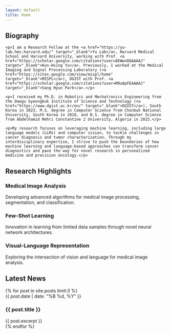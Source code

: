 ```yaml
---
layout: default
title: Home
---
```


<div class="section intro reveal">
    <h2 class="gradient-text">Biography</h2>

    <p>I am a Research Fellow at the <a href="https://yu-lab.hms.harvard.edu/" target="_blank">Yu Lab</a>, Harvard Medical School and Harvard University, working with Prof. <a href="https://scholar.google.com/citations?user=8EWwnDQAAAAJ" target="_blank">Kun-Hsing Yu</a>. Previously, I worked at the Medical Imaging and Signal Processing Laboratory (<a href="https://sites.google.com/view/mispl/home" target="_blank">MISPL</a>), DGIST with Prof. <a href="https://scholar.google.com/citations?user=M9u8pFEAAAAJ" target="_blank">Sang Hyun Park</a>.</p>

    <p>I received my Ph.D. in Robotics and Mechatronics Engineering from the Daegu Gyeongbuk Institute of Science and Technology (<a href="https://www.dgist.ac.kr/en/" target="_blank">DGIST</a>), South Korea in 2023, M.S. degree in Computer Science from Chonbuk National University, South Korea in 2018, and B.S. degree in Computer Science from Abdelhamid Mehri Constantine 2 University, Algeria in 2015.</p>

    <p>My research focuses on leveraging machine learning, including large language models (LLMs) and computer vision, to tackle challenges in cancer diagnosis and tumor characterization. Through my interdisciplinary expertise, I strive to push the boundaries of how machine learning and language-based approaches can transform cancer diagnostics and pave the way for novel research in personalized medicine and precision oncology.</p>
</div>

<div class="section highlights">
    <h2 class="gradient-text">Research Highlights</h2>
    <div class="highlight-grid">
        <div class="highlight-card">
            <h3>Medical Image Analysis</h3>
            <p>Developing advanced algorithms for medical image processing, segmentation, and classification.</p>
        </div>
        <div class="highlight-card">
            <h3>Few-Shot Learning</h3>
            <p>Innovation in learning from limited data samples through novel neural network architectures.</p>
        </div>
        <div class="highlight-card">
            <h3>Visual-Language Representation</h3>
            <p>Exploring the intersection of vision and language for medical image analysis.</p>
        </div>
    </div>
</div>

<div class="section news">
    <h2 class="gradient-text">Latest News</h2>
    {% for post in site.posts limit:3 %}
    <div class="news-item">
        <span class="news-date">{{ post.date | date: "%B %d, %Y" }}</span>
        <h3>{{ post.title }}</h3>
        {{ post.excerpt }}
    </div>
    {% endfor %}
</div>